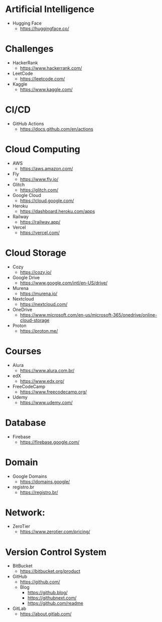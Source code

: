 # Artificial Intelligence
- Hugging Face
  - https://huggingface.co/

# Challenges
- HackerRank
  - https://www.hackerrank.com/
- LeetCode
  - https://leetcode.com/
- Kaggle
  - https://www.kaggle.com/

# CI/CD
- GitHub Actions
  - https://docs.github.com/en/actions

# Cloud Computing
- AWS
  - https://aws.amazon.com/
- Fly
  - https://www.fly.io/
- Glitch
  - https://glitch.com/
- Google Cloud
  - https://cloud.google.com/
- Heroku
  - https://dashboard.heroku.com/apps
- Railway
  - https://railway.app/
- Vercel
  - https://vercel.com/

# Cloud Storage
- Cozy
  - https://cozy.io/
- Google Drive
  - https://www.google.com/intl/en-US/drive/
- Murena
  - https://murena.io/
- Nextcloud
  - https://nextcloud.com/
- OneDrive
  - https://www.microsoft.com/en-us/microsoft-365/onedrive/online-cloud-storage
- Proton
  - https://proton.me/

# Courses
- Alura
  - https://www.alura.com.br/
- edX
  - https://www.edx.org/
- FreeCodeCamp
  - https://www.freecodecamp.org/
- Udemy
  - https://www.udemy.com/

# Database
- Firebase
  - https://firebase.google.com/

# Domain
- Google Domains
  - https://domains.google/
- registro.br
  - https://registro.br/

# Network:
- ZeroTier
  - https://www.zerotier.com/pricing/

# Version Control System
- BitBucket
  - https://bitbucket.org/product
- GitHub
  - https://github.com/
  - Blog
    - https://github.blog/
    - https://githubnext.com/
    - https://github.com/readme
- GitLab
  - https://about.gitlab.com/
